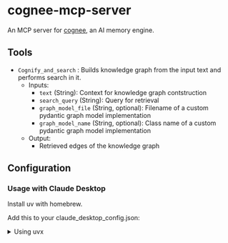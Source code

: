 # cognee-mcp-server

An MCP server for [cognee](https://www.cognee.ai/), an AI memory engine.

## Tools

- `Cognify_and_search` : Builds knowledge graph from the input text and performs search in it.
  - Inputs:
    - `text` (String): Context for knowledge graph contstruction
    - `search_query` (String): Query for retrieval
    - `graph_model_file` (String, optional): Filename of a custom pydantic graph model implementation
    - `graph_model_name` (String, optional): Class name of a custom pydantic graph model implementation
  - Output:
    - Retrieved edges of the knowledge graph

## Configuration
### Usage with Claude Desktop

Install uv with homebrew.

Add this to your claude_desktop_config.json:
<details>
<summary>Using uvx</summary>

```
"mcpcognee": {
  "command": "uv",
  "args": [
    "--directory",
    "/path/to/your/cognee-mcp-server",
    "run",
    "mcpcognee"
  ],
  "env": {
    "ENV": "local",
    "TOKENIZERS_PARALLELISM": "false",
    "LLM_API_KEY": “your llm api key”,
    "GRAPH_DATABASE_PROVIDER": “networkx”,
    "VECTOR_DB_PROVIDER": "lancedb",
    "DB_PROVIDER": "sqlite",
    "DB_NAME": “cognee_db”
  }
}
```
</details>
